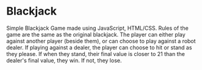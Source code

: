 # Blackjack

Simple Blackjack Game made using JavaScript, HTML/CSS. Rules of the game are the same as the original blackjack. The player can either play against another player (beside them), or can choose to play against a robot dealer. If playing against a dealer, the player can choose to hit or stand as they please. If when they stand, their final value is closer to 21 than the dealer's final value, they win. If not, they lose. 
